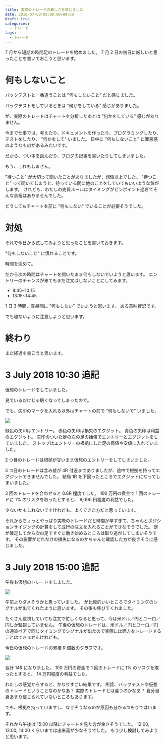 ```yaml
---
title: 実際のトレードの厳しさを感じました
date: 2018-07-03T09:00:00+09:00
draft: true
categories:
  - トレード
tags:
  - トレード
---
```


7 月から短期の時間足のトレードを始めました。
7 月 2 日の初日に厳しいと思ったことを書いておこうと思います。

<!--more-->

# 何もしないこと

バックテストと一番違うことは "何もしないこと" だと感じました。

バックテストをしているときは "何かをしている" 感じがありました。

が、実際のトレードはチャートを分析したあとは "何かをしている" 感じがありません。

今まで仕事では、考えたり、ドキュメントを作ったり、プログラミングしたり、テストをしたり、 "何かをして" いました。
日中に "何もしないこと" に罪悪感のようなものがあるみたいです。

だから、つい本を読んだり、ブログの記事を書いたりしてしまいました。

もう、これもしません。

"待つこと" が大切って聞いたことがありましたが、想像以上でした。
"待つこと" って聞いてしまうと、待っている間に他のことをしていてもいいような気がします。
けれども、わたしの売買ルールはタイミングがピンポイント過ぎてそんな余裕はありませんでした。

どうしてもチャートを前に "何もしない" でいることが必要そうでした。

# 対処

それで今日から試してみようと思ったことを書いておきます。

"何もしないこと" に慣れることです。

時間を決めて。

だから次の時間はチャートを開いたまま何もしないでいようと思います。
エントリーのチャンスが来てもまだ注文はしないことにしてみます。

* 8:45~10:15
* 13:15~14:45

1 日 3 時間、真昼間に "何もしない" でいようと思います。
ある意味贅沢です。

でも寝ないように注意しようと思います。

# 終わり

また経過を書こうと思います。

# 3 July 2018 10:30 追記

仮想のトレードをしていました。

見ているだけじゃ眠くなってしまったので。

でも、矢印のマークを入れる以外はチャートの前で "何もしないで" いました。

![](/img/190-01.png)

緑色の矢印はエントリー。
赤色の矢印は損失のエグジット。
青色の矢印は利益のエグジット。
矢印のついた足の次の足の始値でエントリーとエグジットをしていました。
ストップはエントリーの根拠にした足の高値や安値に入れていました。

2 つ目のトレードは根拠が甘いまま仮想のエントリーをしてしまいました。

3 つ目のトレードは含み益が 4R 付近までありましたが、途中で根拠を持ってエグジットできませんでした。
結局 1R を下回ったところでエグジットになってしまいました。

3 回のトレードを合わせると 0.8R 程度でした。
100 万円の資金で 1 回のトレードに 1% のリスクを取ったとすると、 8,000 円程度の利益でした。

少ないかもしれないですけれども、よくできた方だと思っています。

それからちょっとやっぱり実際のトレードだと時間が早すぎて、ちゃんとポジションサイジングの計算をして成行の注文を入れることができなそうでした。
足が確定してから次の足ですぐに動き始めるところは取り逃がしてしまいそうです。
その影響がどれだけの損失になるのかちゃんと確認した方が良さそうに感じました。

# 3 July 2018 15:00 追記

午後も仮想のトレードをしました。

![](/img/190-02.png)

午前よりダメそうかと思っていました。
が比較的いいところでタイミングのシグナルが出てくれたように思います。
その後も伸びてくれました。

たくさん監視していても注文で忙しくなると思って、今は米ドル／円とユーロ／円しか監視していません。
午後の仮想のトレードは、米ドル／円とユーロ／円の通貨ペアで同じタイミングでシグナルが出たので実際には両方をトレードすることはできませんけれども。

今日の仮想のトレードの累積 R 倍数のグラフです。

![](/img/190-03.png)

合計 14R になりました。
100 万円の資金で 1 回のトレードに 1% のリスクを取ったとすると、 14 万円程度の利益でした。

わたしの感覚からすると、かなりすごい結果です。
所詮、バックテストや仮想のトレードということなのかなあ？
実際のトレードとは違うのかなあ？
自分自身あまり信じられていないところもあります。

でも、根拠を持っていますし、なぜそうなるのか原因も分かるつもりではいます。

それから午後は 15:00 以降にチャートを見た方が良さそうでした。
12:00, 13:00, 14:00 くらいまでは出来高が少なそうでした。
もう少し検討してみようと思います。
